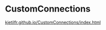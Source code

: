 # CustomConnections

<a href="https://kjetilfr.github.io/CustomConnections/index.html">kjetilfr.github.io/CustomConnections/index.html</a>
